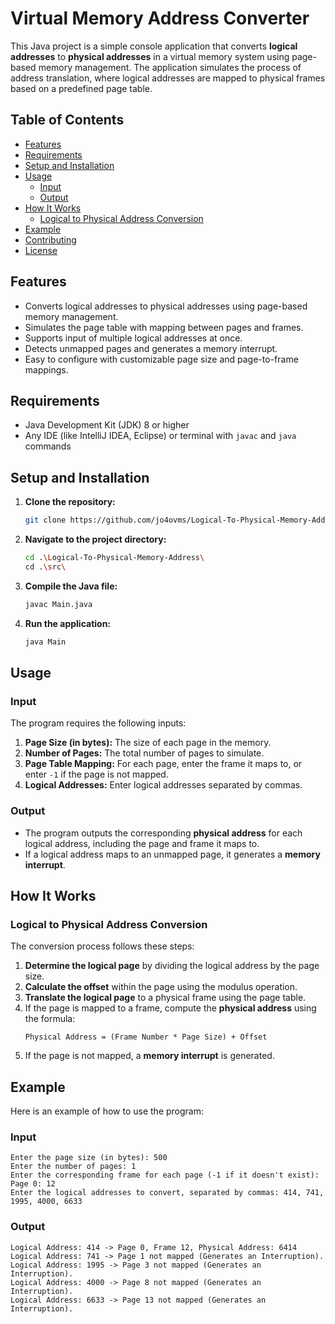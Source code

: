 
# Virtual Memory Address Converter

This Java project is a simple console application that converts **logical addresses** to **physical addresses** in a virtual memory system using page-based memory management. The application simulates the process of address translation, where logical addresses are mapped to physical frames based on a predefined page table.

## Table of Contents
- [Features](#features)
- [Requirements](#requirements)
- [Setup and Installation](#setup-and-installation)
- [Usage](#usage)
  - [Input](#input)
  - [Output](#output)
- [How It Works](#how-it-works)
  - [Logical to Physical Address Conversion](#logical-to-physical-address-conversion)
- [Example](#example)
- [Contributing](#contributing)
- [License](#license)

## Features
- Converts logical addresses to physical addresses using page-based memory management.
- Simulates the page table with mapping between pages and frames.
- Supports input of multiple logical addresses at once.
- Detects unmapped pages and generates a memory interrupt.
- Easy to configure with customizable page size and page-to-frame mappings.

## Requirements
- Java Development Kit (JDK) 8 or higher
- Any IDE (like IntelliJ IDEA, Eclipse) or terminal with `javac` and `java` commands

## Setup and Installation
1. **Clone the repository:**
   ```bash
   git clone https://github.com/jo4ovms/Logical-To-Physical-Memory-Address.git
   ```
2. **Navigate to the project directory:**
   ```bash
   cd .\Logical-To-Physical-Memory-Address\
   cd .\src\
   ```
3. **Compile the Java file:**
   ```bash
   javac Main.java
   ```
4. **Run the application:**
   ```bash
   java Main
   ```

## Usage

### Input
The program requires the following inputs:
1. **Page Size (in bytes):** The size of each page in the memory.
2. **Number of Pages:** The total number of pages to simulate.
3. **Page Table Mapping:** For each page, enter the frame it maps to, or enter `-1` if the page is not mapped.
4. **Logical Addresses:** Enter logical addresses separated by commas.

### Output
- The program outputs the corresponding **physical address** for each logical address, including the page and frame it maps to.
- If a logical address maps to an unmapped page, it generates a **memory interrupt**.

## How It Works

### Logical to Physical Address Conversion
The conversion process follows these steps:
1. **Determine the logical page** by dividing the logical address by the page size.
2. **Calculate the offset** within the page using the modulus operation.
3. **Translate the logical page** to a physical frame using the page table.
4. If the page is mapped to a frame, compute the **physical address** using the formula:
   ```
   Physical Address = (Frame Number * Page Size) + Offset
   ```
5. If the page is not mapped, a **memory interrupt** is generated.

## Example

Here is an example of how to use the program:

### Input
```
Enter the page size (in bytes): 500
Enter the number of pages: 1
Enter the corresponding frame for each page (-1 if it doesn't exist):
Page 0: 12
Enter the logical addresses to convert, separated by commas: 414, 741, 1995, 4000, 6633
```

### Output
```
Logical Address: 414 -> Page 0, Frame 12, Physical Address: 6414
Logical Address: 741 -> Page 1 not mapped (Generates an Interruption).
Logical Address: 1995 -> Page 3 not mapped (Generates an Interruption).
Logical Address: 4000 -> Page 8 not mapped (Generates an Interruption).
Logical Address: 6633 -> Page 13 not mapped (Generates an Interruption).
```
